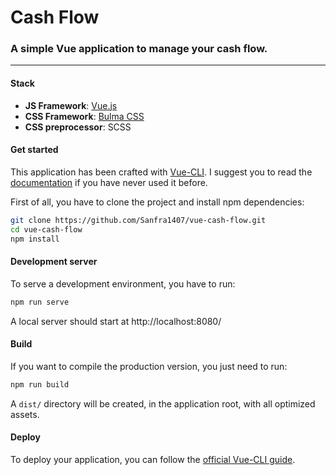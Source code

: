 # Cash Flow

### A simple Vue application to manage your cash flow.
___

#### Stack
- **JS Framework**: [Vue.js](https://vuejs.org/)
- **CSS Framework**: [Bulma CSS](https://bulma.io/)
- **CSS preprocessor**: SCSS


#### Get started
This application has been crafted with [Vue-CLI](https://cli.vuejs.org/). I suggest you to read the [documentation](https://cli.vuejs.org/guide/) if you have never used it before.

First of all, you have to clone the project and install npm dependencies:
```bash
git clone https://github.com/Sanfra1407/vue-cash-flow.git
cd vue-cash-flow
npm install
```


#### Development server
To serve a development environment, you have to run:
```bash
npm run serve
```
A local server should start at http://localhost:8080/


#### Build
If you want to compile the production version, you just need to run:
```bash
npm run build
```
A `dist/` directory will be created, in the application root, with all optimized assets.


#### Deploy 
To deploy your application, you can follow the [official Vue-CLI guide](https://cli.vuejs.org/guide/deployment.html). 